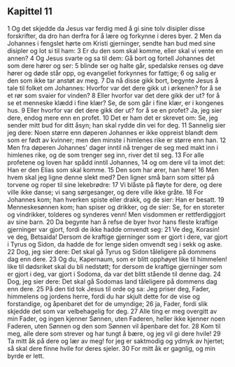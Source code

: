 ## Kapittel 11

1 Og det skjedde da Jesus var ferdig med å gi sine tolv disipler disse forskrifter, da dro han derfra for å lære og forkynne i deres byer.
2 Men da Johannes i fengslet hørte om Kristi gjerninger, sendte han bud med sine disipler og lot si til ham:
3 Er du den som skal komme, eller skal vi vente en annen?
4 Og Jesus svarte og sa til dem: Gå bort og fortell Johannes det som dere hører og ser:
5 blinde ser og halte går, spedalske renses og døve hører og døde står opp, og evangeliet forkynnes for fattige;
6 og salig er den som ikke tar anstøt av meg.
7 Da nå disse gikk bort, begynte Jesus å tale til folket om Johannes: Hvorfor var det dere gikk ut i ørkenen? for å se et rør som svaier for vinden?
8 Eller hvorfor var det dere gikk der ut? for å se et menneske klædd i fine klær? Se, de som går i fine klær, er i kongenes hus.
9 Eller hvorfor var det dere gikk der ut? for å se en profet? Ja, jeg sier dere, endog mere enn en profet.
10 Det er ham det er skrevet om: Se, jeg sender mitt bud for ditt åsyn; han skal rydde din vei for deg.
11 Sannelig sier jeg dere: Noen større enn døperen Johannes er ikke oppreist blandt dem som er født av kvinner; men den minste i himlenes rike er større enn han.
12 Men fra døperen Johannes' dager inntil nå trenger de seg med makt inn i himlenes rike, og de som trenger seg inn, river det til seg.
13 For alle profetene og loven har spådd inntil Johannes,
14 og om dere vil ta imot det: Han er den Elias som skal komme.
15 Den som har ører, han høre!
16 Men hvem skal jeg ligne denne slekt med? Den ligner små barn som sitter på torvene og roper til sine lekebrødre:
17 Vi blåste på fløyte for dere, og dere ville ikke danse; vi sang sørgesanger, og dere ville ikke gråte.
18 For Johannes kom; han hverken spiste eller drakk, og de sier: Han er besatt.
19 Menneskesønnen kom; han spiser og drikker, og de sier: Se, for en storeter og vindrikker, tolderes og synderes venn! Men visdommen er rettferdiggjort av sine barn.
20 Da begynte han å refse de byer hvor hans fleste kraftige gjerninger var gjort, fordi de ikke hadde omvendt seg:
21 Ve deg, Korasin! ve deg, Betsaida! Dersom de kraftige gjerninger som er gjort i dere, var gjort i Tyrus og Sidon, da hadde de for lenge siden omvendt seg i sekk og aske.
22 Dog, jeg sier dere: Det skal gå Tyrus og Sidon tåleligere på dommens dag enn dere.
23 Og du, Kapernaum, som er blitt opphøyet like til himmelen! like til dødsriket skal du bli nedstøtt; for dersom de kraftige gjerninger som er gjort i deg, var gjort i Sodoma, da var det blitt stående til denne dag.
24 Dog, jeg sier dere: Det skal gå Sodomas land tåleligere på dommens dag enn dere.
25 På den tid tok Jesus til orde og sa: Jeg priser deg, Fader, himmelens og jordens herre, fordi du har skjult dette for de vise og forstandige, og åpenbaret det for de umyndige;
26 ja, Fader, fordi slik skjedde det som var velbehagelig for deg.
27 Alle ting er meg overgitt av min Fader, og ingen kjenner Sønnen, uten Faderen, heller ikke kjenner noen Faderen, uten Sønnen og den som Sønnen vil åpenbare det for.
28 Kom til meg, alle dere som strever og har tungt å bære, og jeg vil gi dere hvile!
29 Ta mitt åk på dere og lær av meg! for jeg er saktmodig og ydmyk av hjertet; så skal dere finne hvile for deres sjeler.
30 For mitt åk er gagnlig, og min byrde er lett.
